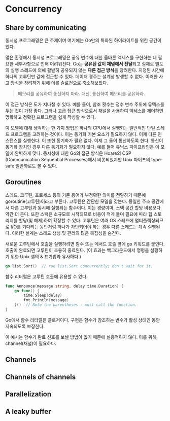 # Concurrency

## Share by communicating

동시성 프로그래밍은 큰 주제이며 여기에는 Go만의 특화된 하이라이트를 위한 공간이 있다.

많은 환경에서 동시성 프로그래밍은 공유 변수에 대한 올바른 액세스를 구현하는 데 필요한 세부사항으로 인해 어려워진다. Go는 **공유된 값이 채널에서 전달**되고 실제로 별도의 실행 스레드에 의해 활발히 공유되지 않는 **다른 접근 방식**을 장려한다. 지정된 시간에 하나의 고루틴만 값에 접근할 수 있다. 데이터 경주는 설계상 발생할 수 없다. 이러한 사고 방식을 장려하기 위해 이를 슬로건으로 축소해보았다.

> 메모리를 공유하여 통신하지 마라. 대신, 통신하여 메모리를 공유하라.

이 접근 방식은 도가 지나칠 수 있다. 예를 들어, 참조 횟수는 정수 변수 주위에 뮤텍스를 두는 것이 가장 좋다. 그러나 고급 접근 방식으로서 채널을 사용하여 액세스를 제어하면 명확하고 정확한 프로그램을 쉽게 작성할 수 있다.

이 모델에 대해 생각하는 한 가지 방법은 하나의 CPU에서 실행되는 일반적인 단일 스레드 프로그램을 고려하는 것이다. 이는 동기화 기본 요소가 필요하지 않다. 이제 다른 인스턴스를 실행한다. 이 또한 동기화가 필요 없다. 이제 그 둘이 통신하도록 한다. 통신이 동기화 장치인 경우 다른 동기화가 필요하지 않다. 예를 들어 유닉스 파이프라인은 이 모델에 완벽하게 맞다. 동시성에 대한 Go의 접근 방식은 Hoare의 CSP (Communication Sequential Processes)에서 비롯되었지만 Unix 파이프의 type-safe 일반화로도 볼 수 있다.

## Goroutines

스레드, 코루틴, 프로세스 등의 기존 용어가 부정확한 의미를 전달하기 때문에 goroutine(고루틴)이라고 부른다. 고루틴은 간단한 모델을 갖는다. 동일한 주소 공간에서 다른 고루틴과 동시에 실행되는 함수이다. 이는 경량이며, 스택 공간 할당 비용보다 약간 더 든다. 또한 스택은 소규모로 시작되므로 비용이 적게 들며 필요에 따라 힙 스토리지를 할당(및 해제)하여 확장할 수 있다. 고루틴은 여러 OS 스레드에 멀티플렉싱되므로 I/O를 기다리는 동안처럼 하나가 차단되어야 하는 경우 다른 스레드는 계속 실행된다. 이러한 설계는 스레드 생성 및 관리의 많은 복잡성을 숨긴다.

새로운 고루틴에서 호출을 실행하려면 함수 또는 메서드 호출 앞에 go 키워드를 붙인다. 호출이 완료되면 고루틴이 조용히 종료된다. (이 효과는 백그라운드에서 명령을 실행하기 위한 Unix 셸의 & 표기법과 유사하다.)

```go
go list.Sort()  // run list.Sort concurrently; don't wait for it.
```

함수 리터럴은 고루틴 호출에 유용할 수 있다. 

```go
func Announce(message string, delay time.Duration) {
    go func() {
        time.Sleep(delay)
        fmt.Println(message)
    }()  // Note the parentheses - must call the function.
}
```

Go에서 함수 리터럴은 클로저이다. 구현은 함수가 참조하는 변수가 활성 상태인 동안 지속되도록 보장한다.

이 예시는 함수가 완료 신호를 보낼 방법이 없기 때문에 실용적이지 않다. 이를 위해, channel(채널)이 필요하다. 

## Channels


## Channels of channels


## Parallelization


## A leaky buffer